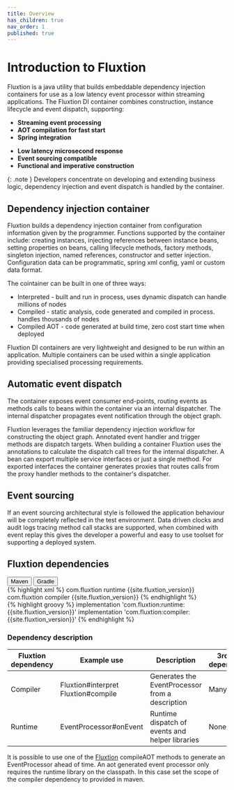 ```yaml
---
title: Overview
has_children: true
nav_order: 1
published: true
---
```


# Introduction to Fluxtion

Fluxtion is a java utility that builds embeddable dependency injection containers for use as a low latency event
processor within streaming applications. The Fluxtion DI container combines construction, instance lifecycle and event
dispatch, supporting:

<div class="grid">
<div class="col-1-2">
<div class="content">
<ul>
  <li><strong>Streaming event processing</strong></li>
  <li><strong>AOT compilation for fast start</strong></li>
  <li><strong>Spring integration</strong></li>
</ul>
</div>
</div>
<div class="col-1-2">
<div class="content">
<ul>
  <li><strong>Low latency microsecond response</strong></li>
  <li><strong>Event sourcing compatible</strong></li>
  <li><strong>Functional and imperative construction</strong></li>
</ul>
</div>
</div>
</div>

{: .note }
Developers concentrate on developing and extending business logic, dependency injection and event dispatch is handled by the
container.

## Dependency injection container
Fluxtion builds a dependency injection container from configuration information given by the programmer. Functions 
supported by the container include: creating instances, injecting references between instance beans, setting properties
on beans, calling lifecycle methods, factory methods, singleton injection, named references, constructor and setter 
injection. Configuration data can be programmatic, spring xml config, yaml or custom data format.

The cointainer can be built in one of three ways:
- Interpreted - built and run in process, uses dynamic dispatch can handle millions of nodes
- Compiled - static analysis, code generated and compiled in process. handles thousands of nodes
- Compiled AOT - code generated at build time, zero cost start time when deployed

Fluxtion DI containers are very lightweight and designed to be run within an application. Multiple containers can be 
used within a single application providing specialised processing requirements. 

## Automatic event dispatch

The container exposes event consumer end-points, routing events as methods calls to beans within the container
via an internal dispatcher. The internal dispatcher propagates event notification through the object graph.

Fluxtion leverages the familiar dependency injection workflow for constructing the object graph. Annotated
event handler and trigger methods are dispatch targets. When building a container Fluxtion uses the annotations to
calculate the dispatch call trees for the internal dispatcher. A bean can export multiple service interfaces or just a
single method. For exported interfaces the container generates proxies that routes calls from the proxy handler methods
to the container's dispatcher.

## Event sourcing

If an event sourcing architectural style is followed the application behaviour will be completely reflected in the
test environment. Data driven clocks and audit logs tracing method call stacks are supported, when combined with event
replay this gives the developer a powerful and easy to use toolset for supporting a deployed system.

## Fluxtion dependencies

<div class="tab">
  <button class="tablinks" onclick="openTab(event, 'Maven')" id="defaultOpen">Maven</button>
  <button class="tablinks" onclick="openTab(event, 'Gradle')">Gradle</button>
</div>
<div id="Maven" class="tabcontent">
<div markdown="1">
{% highlight xml %}
    <dependencies>
        <dependency>
            <groupId>com.fluxtion</groupId>
            <artifactId>runtime</artifactId>
            <version>{{site.fluxtion_version}}</version>
        </dependency>
        <dependency>
            <groupId>com.fluxtion</groupId>
            <artifactId>compiler</artifactId>
            <version>{{site.fluxtion_version}}</version>
        </dependency>
    </dependencies>
{% endhighlight %}
</div>
</div>
<div id="Gradle" class="tabcontent">
<div markdown="1">
{% highlight groovy %}
implementation 'com.fluxtion:runtime:{{site.fluxtion_version}}'
implementation 'com.fluxtion:compiler:{{site.fluxtion_version}}'
{% endhighlight %}
</div>
</div>

### Dependency description

| Fluxtion dependency | Example use                             | Description                                           | 3rd party<br/> dependencies |
|---------------------|-----------------------------------------|-------------------------------------------------------|-----------------------------|
| Compiler            | Fluxtion#interpret<br/>Fluxtion#compile | Generates the EventProcessor <br/> from a description | Many                        |
| Runtime             | EventProcessor#onEvent                  | Runtime dispatch of events and helper libraries       | None                        |

It is possible to use one of the [Fluxtion]({{site.fluxtion_src_compiler}}/Fluxtion.java) compileAOT methods to generate an
EventProcessor ahead of time. An aot generated event processor only requires the runtime library on the classpath. In 
this case set the scope of the compiler dependency to provided in maven.

<script>
document.getElementById("defaultOpen").click();
</script>